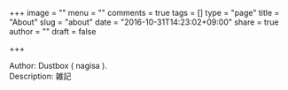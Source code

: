 +++
image = ""
menu = ""
comments = true
tags = []
type = "page"
title = "About"
slug = "about"
date = "2016-10-31T14:23:02+09:00"
share = true
author = ""
draft = false

+++

Author: Dustbox ( nagisa ).  
Description: 雑記
